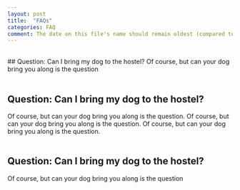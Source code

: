 ```yaml
---
layout: post
title:  "FAQs"
categories: FAQ
comment: The date on this file's name should remain oldest (compared to blog posts)!
---
```


<br/>
## Question: Can I bring my dog to the hostel?
Of course, but can your dog bring you along is the question
<br/><br/>

## Question: Can I bring my dog to the hostel?
Of course, but can your dog bring you along is the question. Of course, but can your dog bring you along is the question. Of course, but can your dog bring you along is the question.
<br/><br/>

## Question: Can I bring my dog to the hostel?
Of course, but can your dog bring you along is the question
<br/><br/>
